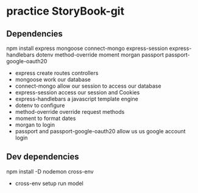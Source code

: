 # practice StoryBook-git
## Dependencies
npm install 
express 
mongoose 
connect-mongo 
express-session 
express-handlebars 
dotenv 
method-override 
moment 
morgan 
passport 
passport-google-oauth20 
* express create routes controllers
* mongoose work our database
* connect-mongo allow our session to access our database
* express-session access our session and Cookies
* express-handlebars a javascript template engine
* dotenv to configure
* method-override override request methods
* moment to format dates
* morgan to login 
* passport and passport-google-oauth20 allow us us google account login

## Dev dependencies
npm install -D nodemon cross-env
* cross-env setup run model
